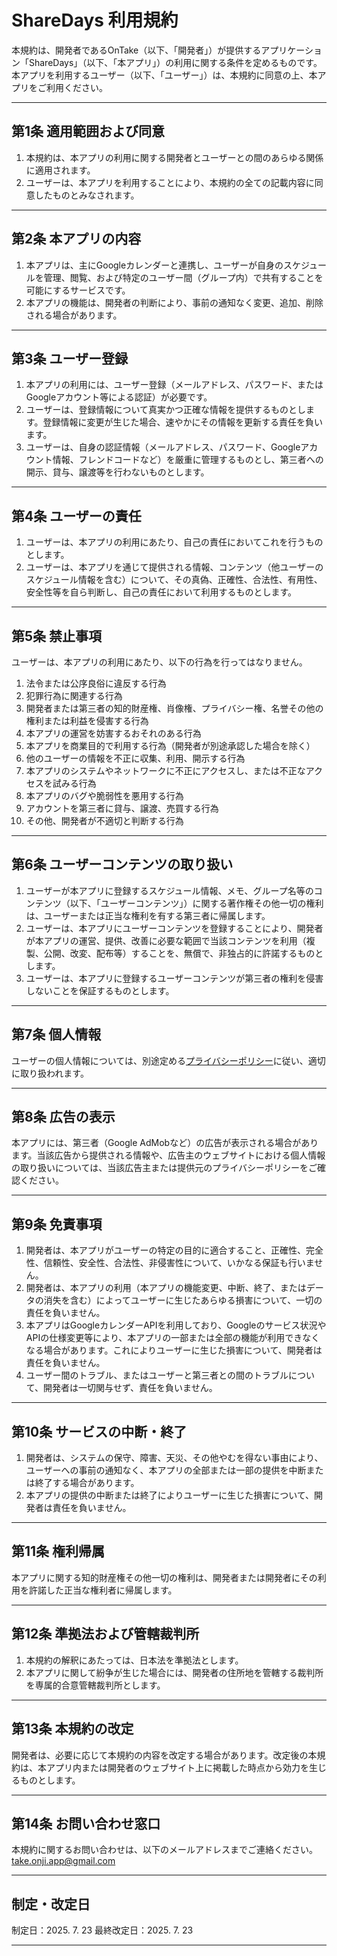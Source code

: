 # ShareDays 利用規約

本規約は、開発者であるOnTake（以下、「開発者」）が提供するアプリケーション「ShareDays」（以下、「本アプリ」）の利用に関する条件を定めるものです。本アプリを利用するユーザー（以下、「ユーザー」）は、本規約に同意の上、本アプリをご利用ください。

---

## 第1条 適用範囲および同意

1. 本規約は、本アプリの利用に関する開発者とユーザーとの間のあらゆる関係に適用されます。
2. ユーザーは、本アプリを利用することにより、本規約の全ての記載内容に同意したものとみなされます。

---

## 第2条 本アプリの内容

1. 本アプリは、主にGoogleカレンダーと連携し、ユーザーが自身のスケジュールを管理、閲覧、および特定のユーザー間（グループ内）で共有することを可能にするサービスです。
2. 本アプリの機能は、開発者の判断により、事前の通知なく変更、追加、削除される場合があります。

---

## 第3条 ユーザー登録

1. 本アプリの利用には、ユーザー登録（メールアドレス、パスワード、またはGoogleアカウント等による認証）が必要です。
2. ユーザーは、登録情報について真実かつ正確な情報を提供するものとします。登録情報に変更が生じた場合、速やかにその情報を更新する責任を負います。
3. ユーザーは、自身の認証情報（メールアドレス、パスワード、Googleアカウント情報、フレンドコードなど）を厳重に管理するものとし、第三者への開示、貸与、譲渡等を行わないものとします。

---

## 第4条 ユーザーの責任

1. ユーザーは、本アプリの利用にあたり、自己の責任においてこれを行うものとします。
2. ユーザーは、本アプリを通じて提供される情報、コンテンツ（他ユーザーのスケジュール情報を含む）について、その真偽、正確性、合法性、有用性、安全性等を自ら判断し、自己の責任において利用するものとします。

---

## 第5条 禁止事項

ユーザーは、本アプリの利用にあたり、以下の行為を行ってはなりません。

1. 法令または公序良俗に違反する行為
2. 犯罪行為に関連する行為
3. 開発者または第三者の知的財産権、肖像権、プライバシー権、名誉その他の権利または利益を侵害する行為
4. 本アプリの運営を妨害するおそれのある行為
5. 本アプリを商業目的で利用する行為（開発者が別途承認した場合を除く）
6. 他のユーザーの情報を不正に収集、利用、開示する行為
7. 本アプリのシステムやネットワークに不正にアクセスし、または不正なアクセスを試みる行為
8. 本アプリのバグや脆弱性を悪用する行為
9. アカウントを第三者に貸与、譲渡、売買する行為
10. その他、開発者が不適切と判断する行為

---

## 第6条 ユーザーコンテンツの取り扱い

1. ユーザーが本アプリに登録するスケジュール情報、メモ、グループ名等のコンテンツ（以下、「ユーザーコンテンツ」）に関する著作権その他一切の権利は、ユーザーまたは正当な権利を有する第三者に帰属します。
2. ユーザーは、本アプリにユーザーコンテンツを登録することにより、開発者が本アプリの運営、提供、改善に必要な範囲で当該コンテンツを利用（複製、公開、改変、配布等）することを、無償で、非独占的に許諾するものとします。
3. ユーザーは、本アプリに登録するユーザーコンテンツが第三者の権利を侵害しないことを保証するものとします。

---

## 第7条 個人情報

ユーザーの個人情報については、別途定める[プライバシーポリシー]([プライバシーポリシーへのURL])に従い、適切に取り扱われます。

---

## 第8条 広告の表示

本アプリには、第三者（Google AdMobなど）の広告が表示される場合があります。当該広告から提供される情報や、広告主のウェブサイトにおける個人情報の取り扱いについては、当該広告主または提供元のプライバシーポリシーをご確認ください。

---

## 第9条 免責事項

1. 開発者は、本アプリがユーザーの特定の目的に適合すること、正確性、完全性、信頼性、安全性、合法性、非侵害性について、いかなる保証も行いません。
2. 開発者は、本アプリの利用（本アプリの機能変更、中断、終了、またはデータの消失を含む）によってユーザーに生じたあらゆる損害について、一切の責任を負いません。
3. 本アプリはGoogleカレンダーAPIを利用しており、Googleのサービス状況やAPIの仕様変更等により、本アプリの一部または全部の機能が利用できなくなる場合があります。これによりユーザーに生じた損害について、開発者は責任を負いません。
4. ユーザー間のトラブル、またはユーザーと第三者との間のトラブルについて、開発者は一切関与せず、責任を負いません。

---

## 第10条 サービスの中断・終了

1. 開発者は、システムの保守、障害、天災、その他やむを得ない事由により、ユーザーへの事前の通知なく、本アプリの全部または一部の提供を中断または終了する場合があります。
2. 本アプリの提供の中断または終了によりユーザーに生じた損害について、開発者は責任を負いません。

---

## 第11条 権利帰属

本アプリに関する知的財産権その他一切の権利は、開発者または開発者にその利用を許諾した正当な権利者に帰属します。

---

## 第12条 準拠法および管轄裁判所

1. 本規約の解釈にあたっては、日本法を準拠法とします。
2. 本アプリに関して紛争が生じた場合には、開発者の住所地を管轄する裁判所を専属的合意管轄裁判所とします。

---

## 第13条 本規約の改定

開発者は、必要に応じて本規約の内容を改定する場合があります。改定後の本規約は、本アプリ内または開発者のウェブサイト上に掲載した時点から効力を生じるものとします。

---

## 第14条 お問い合わせ窓口

本規約に関するお問い合わせは、以下のメールアドレスまでご連絡ください。
take.onji.app@gmail.com

---

## 制定・改定日

制定日：2025. 7. 23
最終改定日：2025. 7. 23

---
